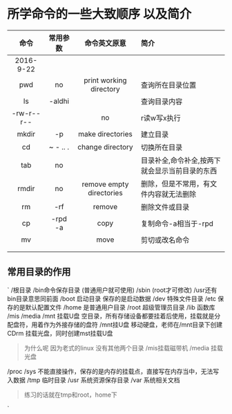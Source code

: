 # 所学命令的一些大致顺序 以及简介
|命令|常用参数|命令英文原意|简介|
|:--:|:--:|:--:|:--|
|2016-9-22|
|pwd|no|print working directory|查询所在目录位置|
|ls|-aldhi||查询目录内容|
|-rw-r--r--||no|r读w写x执行|
|mkdir|-p|make directories|建立目录|
|cd|~ - .. .|change directory|切换所在目录|
|tab|no||目录补全,命令补全,按两下就会显示当前目录的东西|
|rmdir|no|remove empty directories|删除，但是不常用，有文件内容就无法删除|
|rm|-rf|remove|删除文件或目录|
|cp|-rpd -a|copy|复制命令-a相当于-rpd|
|mv||move|剪切或改名命令|
|||||
|||||

## 常用目录的作用
`
/根目录
/bin命令保存目录 (普通用户就可使用) /sbin (root才可修改) /usr还有bin目录意思同前面
/boot 启动目录 保存的是启动数据
/dev 特殊文件目录
/etc 保存的是默认配置文件
/home 是普通用户目录
/root 超级管理员目录
/lib 函数库
/mis /media /mnt 挂载U盘 空目录，所有存储设备都要挂着后使用，挂载就是分配盘符，用着作为外接存储的盘符 /mnt挂U盘 移动硬盘，老师在/mnt目录下创建CDrm 挂载光盘，同时创建mst挂载U盘
> 为什么呢 因为老式的linux 没有其他两个目录 /mis挂载磁带机 /media 挂载光盘 

/proc /sys 不能直接操作，保存的是内存的挂载点，直接写在内存当中，无法写入数据
/tmp 临时目录
/usr 系统资源保存目录
/var 系统相关文档
> 练习的话就在tmp和root，home下

`